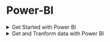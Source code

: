 # Power-BI


<details>
 <summary> Get Started with Power BI </summary>
  
  # Introduction to Power BI

  * Microsoft Power BI is a complete reporting solution that offers data preparation, data visualization, distribution, and management through development tools and an online platform.
  * Use Power BI to create visually stunning, interactive reports to serve as the analytics and decision engine behind group projects, divisions, or entire organizations.
  * Power BI is an essential tool to data analysts and their organization; however, all data professionals benefit from understanding how Power BI works to explore and present data insights within organizations.

# There are three primary components to Power BI:

* Power BI Desktop (desktop application)
* Power BI service (online platform)
* Power BI Mobile (cross-platform mobile app)

* Power BI Desktop is the development tool available to data analysts and other report creators.
* While the Power BI service allows you to organize, manage, and distribute your reports and other Power BI items.
* Power BI Desktop is available to download for free either through the Windows store or directly online.

# The flow of Power BI is:

1. Connect to data with Power BI Desktop.
2. Transform and model data with Power BI Desktop.
3. Create visualizations and reports with Power BI Desktop.
4. Publish report to Power BI service.
5. Distribute and manage reports in the Power BI service.

* The Power BI service also allows you to create high-level dashboards that drill down to reports, and apps to easily group related reports to users in a simple format.

# Building blocks of Power BI

* The building blocks of Power BI are semantic models and visualizations.
* Create a semantic model and then use visuals to build a report. Let's explore these items in more detail and how they relate to the flow of Power BI.

# Create a semantic model

* A semantic model consists of all connected data, transformations, relationships, and calculations.
* To follow the flow of Power BI, you first connect to data, transform data, and create relationships and calculations to create a semantic model.
* First, connect to as many data sources you need.
* Then clean and transform the data to your needs. Add relationships between tables and calculations to extend the semantic model.

# Create visualizations in a report

* In Power BI Desktop, when you create a visualization (also called visual), you add it to the canvas for a report page.
* Power BI is a low-code solution, which means that you can "drag and drop" data field directly onto the canvas.
* Power BI will choose a visual for your data field.
* You can easily change between visuals for the same fields, and add or remove data fields to the visual.
* One of the most valuable features of Power BI reports is the interactivity between visuals.
* Consumers can select different data points in the visual and see how that affects the other visuals.
* Depending on your design, they can also drillthrough from one visual to more detail or filter based on different fields in the report.

# Create a dashboard

* In the Power BI service, you can also create dashboards after you've published a report.
* Dashboards consist of a single page made up of tiles.
* Add tiles to a dashboard by pinning a visual in a report to the dashboard.
* Dashboards are an excellent way to provide high-level information to consumers.


</details>

<details>
 <summary> Get and Tranform data with Power BI </summary>

# Get data from files



</details>

